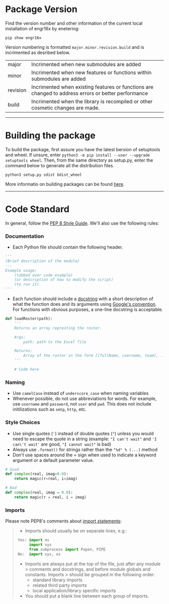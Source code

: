 # Package Version

Find the version number and other information of the current local installation of engr16x by enetering:

`pip show engr16x`

Version numbering is formatted `major.minor.revision.build` and is incrimented as desribed below.

|  |  |
| --- | --- |
| major | Incrimented when new submodules are added |
| minor | Incrimented when new features or functions within submodules are added |
| revision | Incrimented when existing features or functions are changed to address errors or better performance |
| build | Incrimented when the library is recompiled or other cosmetic changes are made. |



---



# Building the package

To build the package, first assure you have the latest bersion of setuptools and wheel.  If unsure, enter `python3 -m pip install --user --upgrade setuptools wheel`. Then, from the same directory as setup.py, enter the command below to generate all the distribution files.

`python3 setup.py sdist bdist_wheel`

More informatio on building packages can be found [here](https://packaging.python.org/tutorials/packaging-projects/).



---

# Code Standard

In general, follow the [PEP 8 Style Guide](https://www.python.org/dev/peps/pep-0008/). We'll also use the following rules:

### Documentation

- Each Python file should contain the following header.

```python
'''
(Brief description of the module)
---
Example usage:
    (tabbed over code example)
    (or description of how to modify the script)
    (to run it)
'''
```

- Each function should include a [docstring](https://www.python.org/dev/peps/pep-0257/) with a short description of what the function does and its arguments using [Google's convention](https://google.github.io/styleguide/pyguide.html?showone=Comments#Comments). For functions with obvious purposes, a one-line docstring is acceptable.

```python
def loadRoster(path):
    '''
    Returns an array represting the roster.

    Args:
        path: path to the Excel file

    Returns:
        Array of the roster in the form [[fullName, username, team], ...]
    '''

    # Code here
```

### Naming

- Use `camelCase` instead of `underscore_case` when naming variables
- Whenever possible, do not use abbreviations for words. For example, use `username` and `password`, not `user` and `pwd`. This does not include initilizations such as `smtp`, `http`, etc.

### Style Choices

- Use single quotes (`'`) instead of double quotes (`"`) unless you would need to escape the quote in a string (example: `"I can't wait"` and `'I can\'t wait'` are good, `"I cannot wait"` is bad)
- Always use `.format()` for strings rather than the `"%d" % (...)` method
- Don't use spaces around the = sign when used to indicate a keyword argument or a default parameter value.

```python
# Good
def complex(real, imag=0.0):
    return magic(r=real, i=imag)

# Bad
def complex(real, imag = 0.0):
    return magic(r = real, i = imag)
```

### Imports

Please note PEP8's comments about [import statements](https://www.python.org/dev/peps/pep-0008/#id23):

> - Imports should usually be on separate lines, e.g.:
>
> ```python
> Yes: import os
>      import sys
>      from subprocess import Popen, PIPE
> No:  import sys, os
> ```
>
> - Imports are always put at the top of the file, just after any module > comments and docstrings, and before module globals and constants. Imports > should be grouped in the following order:
>   - standard library imports
>   - related third party imports
>   - local application/library specific imports
> - You should put a blank line between each group of imports.
